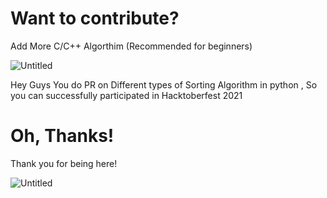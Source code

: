 # Want to contribute?

Add More C/C++ Algorthim (Recommended for beginners)


![Untitled](https://user-images.githubusercontent.com/55308841/135750163-2f8946e0-5617-43b0-a6ee-7b4c69d7d06f.png)



Hey Guys You do PR on Different types of Sorting Algorithm in python , So you can successfully participated in Hacktoberfest 2021




 # Oh, Thanks!
 
 
Thank you for being here! 





![Untitled](https://user-images.githubusercontent.com/55308841/135988192-6fa838aa-5889-46ea-badc-50e98af504ff.png)



